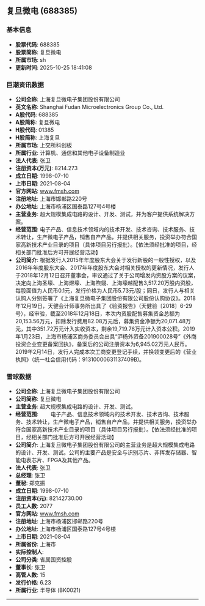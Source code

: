 ## 复旦微电 (688385)

### 基本信息

- **股票代码**: 688385
- **股票简称**: 复旦微电
- **所属市场**: sh
- **更新时间**: 2025-10-25 18:41:08

### 巨潮资讯数据

- **公司全称**: 上海复旦微电子集团股份有限公司
- **英文名称**: Shanghai Fudan Microelectronics Group Co., Ltd.
- **A股代码**: 688385
- **A股简称**: 复旦微电
- **H股代码**: 01385
- **H股简称**: 上海复旦
- **所属市场**: 上交所科创板
- **所属行业**: 计算机、通信和其他电子设备制造业
- **法人代表**: 张卫
- **注册资本(万元)**: 8214.273
- **成立日期**: 1998-07-10
- **上市日期**: 2021-08-04
- **官方网站**: www.fmsh.com
- **注册地址**: 上海市邯郸路220号
- **办公地址**: 上海市杨浦区国泰路127号4号楼
- **主营业务**: 超大规模集成电路的设计、开发、测试，并为客户提供系统解决方案。
- **经营范围**: 电子产品、信息技术领域内的技术开发、技术咨询、技术服务、技术转让，生产微电子产品，销售自产产品，并提供相关服务，投资举办符合国家高新技术产业目录的项目（具体项目另行报批）。【依法须经批准的项目，经相关部门批准后方可开展经营活动】
- **公司简介**: 根据发行人2015年年度股东大会关于发行新股的一般性授权，以及2016年年度股东大会、2017年年度股东大会对相关授权的更新情况，发行人于2018年12月12日召开董事会，审议通过了关于公司增发内资股方案的议案，决定向上海圣壕、上海煜壕、上海煦翎、上海壕越配售3,517.20万股内资股，每股面值为人民币0.1元，发行价格为人民币5.73元/股；同日，发行人与相关认购人分别签署了《上海复旦微电子集团股份有限公司股份认购协议》。2018年12月19日，天健会计师事务所出具了《验资报告》（天健验〔2018〕6-29号），经审验，截至2018年12月18日，本次内资股配售募集资金总额为20,153.56万元，扣除发行费用82.08万元后，募集资金净额为20,071.48万元，其中351.72万元计入实收资本，剩余19,719.76万元计入资本公积。2019年1月23日，上海市杨浦区商务委员会出具“沪杨外资备201900028号”《外商投资企业变更备案回执》，备案后的公司注册资本为6,945.02万元人民币。2019年2月14日，发行人完成本次工商变更登记手续，并换领变更后的《营业执照》（统一社会信用代码：91310000631137409B)。

### 雪球数据

- **公司全称**: 上海复旦微电子集团股份有限公司
- **公司简称**: 复旦微电
- **主营业务**: 超大规模集成电路的设计、开发、测试。
- **经营范围**: 　　电子产品、信息技术领域内的技术开发、技术咨询、技术服务、技术转让，生产微电子产品，销售自产产品，并提供相关服务，投资举办符合国家高新技术产业目录的项目（具体项目另行报批）。【依法须经批准的项目，经相关部门批准后方可开展经营活动】
- **公司简介**: 上海复旦微电子集团股份有限公司的主营业务是超大规模集成电路的设计、开发、测试。公司的主要产品是安全与识别芯片、非挥发存储器、智能电表芯片、FPGA及其他产品。
- **法人代表**: 张卫
- **总经理**: 张卫
- **董秘**: 郑克振
- **成立日期**: 1998-07-10
- **注册资本(元)**: 82142730.00
- **员工人数**: 2077
- **官方网站**: www.fmsh.com
- **注册地址**: 上海市杨浦区邯郸路220号
- **办公地址**: 上海市杨浦区国泰路127号4号楼
- **上市日期**: 2021-08-04
- **所属省份**: 上海市
- **实际控制人**: 
- **公司分类**: 省属国资控股
- **董事长**: 张卫
- **高管人数**: 15
- **发行价格**: 6.23
- **所属行业**: 半导体 (BK0021)

---